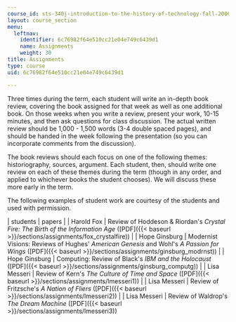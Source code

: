 ```yaml
---
course_id: sts-340j-introduction-to-the-history-of-technology-fall-2006
layout: course_section
menu:
  leftnav:
    identifier: 6c76982f64e510cc21e04e749c6439d1
    name: Assignments
    weight: 30
title: Assignments
type: course
uid: 6c76982f64e510cc21e04e749c6439d1

---
```


Three times during the term, each student will write an in-depth book review, covering the book assigned for that week as well as one additional book. On those weeks when you write a review, present your work, 10-15 minutes, and then ask questions for class discussion. The actual written review should be 1,000 - 1,500 words (3-4 double spaced pages), and should be handed in the week following the presentation (so you can incorporate comments from the discussion).

The book reviews should each focus on one of the following themes: historiography, sources, argument. Each student, then, should write one review on each of these themes during the term (though in any order, and applied to whichever books the student chooses). We will discuss these more early in the term.

The following examples of student work are courtesy of the students and used with permission.

| students | papers |
| Harold Fox | Review of Hoddeson & Riordan's _Crystal Fire: The Birth of the Information Age_ ([PDF]({{< baseurl >}}/sections/assignments/fox_crystalfire)) |
| Hope Ginsburg | Modernist Visions: Reviews of Hughes' _American Genesis_ and Wohl's _A Passion for Wings_ ([PDF]({{< baseurl >}}/sections/assignments/ginsburg_modrnst)) |
| Hope Ginsburg | Computing: Review of Black's _IBM and the Holocaust_ ([PDF]({{< baseurl >}}/sections/assignments/ginsburg_computg)) |
| Lisa Messeri | Review of Kern's _The Culture of Time and Space_ ([PDF]({{< baseurl >}}/sections/assignments/lmesseri1)) |
| Lisa Messeri | Review of Fritzsche's _A Nation of Fliers_ ([PDF]({{< baseurl >}}/sections/assignments/lmesseri2)) |
| Lisa Messeri | Review of Waldrop's _The Dream Machine_ ([PDF]({{< baseurl >}}/sections/assignments/lmesseri3))